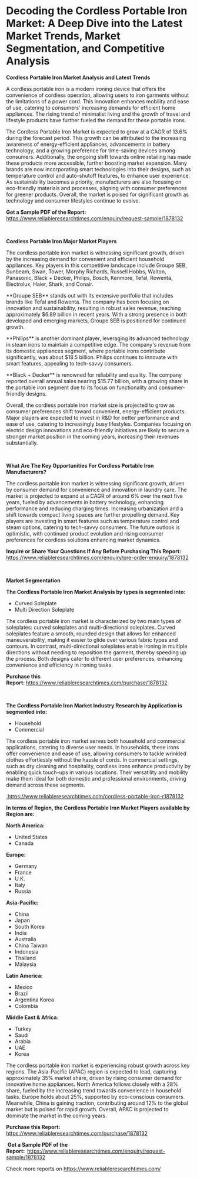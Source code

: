<p><h1>Decoding the Cordless Portable Iron Market: A Deep Dive into the Latest Market Trends, Market Segmentation, and Competitive Analysis</h1></p><p><strong>Cordless Portable Iron Market Analysis and Latest Trends</strong></p>
<p><p>A cordless portable iron is a modern ironing device that offers the convenience of cordless operation, allowing users to iron garments without the limitations of a power cord. This innovation enhances mobility and ease of use, catering to consumers' increasing demands for efficient home appliances. The rising trend of minimalist living and the growth of travel and lifestyle products have further fueled the demand for these portable irons.</p><p>The Cordless Portable Iron Market is expected to grow at a CAGR of 13.6% during the forecast period. This growth can be attributed to the increasing awareness of energy-efficient appliances, advancements in battery technology, and a growing preference for time-saving devices among consumers. Additionally, the ongoing shift towards online retailing has made these products more accessible, further boosting market expansion. Many brands are now incorporating smart technologies into their designs, such as temperature control and auto-shutoff features, to enhance user experience. As sustainability becomes a priority, manufacturers are also focusing on eco-friendly materials and processes, aligning with consumer preferences for greener products. Overall, the market is poised for significant growth as technology and consumer lifestyles continue to evolve.</p></p>
<p><strong>Get a Sample PDF of the Report:&nbsp;</strong> <a href="https://www.reliableresearchtimes.com/enquiry/request-sample/1878132?utm_campaign=3004&utm_medium=2&utm_source=Github&utm_content=ia&utm_term=05042025&utm_id=cordless-portable-iron">https://www.reliableresearchtimes.com/enquiry/request-sample/1878132</a></p>
<p>&nbsp;</p>
<p><strong>Cordless Portable Iron Major Market Players</strong></p>
<p><p>The cordless portable iron market is witnessing significant growth, driven by the increasing demand for convenient and efficient household appliances. Key players in this competitive landscape include Groupe SEB, Sunbeam, Swan, Tower, Morphy Richards, Russell Hobbs, Walton, Panasonic, Black + Decker, Philips, Bosch, Kenmore, Tefal, Rowenta, Electrolux, Haier, Shark, and Conair.</p><p>**Groupe SEB** stands out with its extensive portfolio that includes brands like Tefal and Rowenta. The company has been focusing on innovation and sustainability, resulting in robust sales revenue, reaching approximately $6.89 billion in recent years. With a strong presence in both developed and emerging markets, Groupe SEB is positioned for continued growth.</p><p>**Philips** is another dominant player, leveraging its advanced technology in steam irons to maintain a competitive edge. The company's revenue from its domestic appliances segment, where portable irons contribute significantly, was about $18.5 billion. Philips continues to innovate with smart features, appealing to tech-savvy consumers.</p><p>**Black + Decker** is renowned for reliability and quality. The company reported overall annual sales nearing $15.77 billion, with a growing share in the portable iron segment due to its focus on functionality and consumer-friendly designs.</p><p>Overall, the cordless portable iron market size is projected to grow as consumer preferences shift toward convenient, energy-efficient products. Major players are expected to invest in R&D for better performance and ease of use, catering to increasingly busy lifestyles. Companies focusing on electric design innovations and eco-friendly initiatives are likely to secure a stronger market position in the coming years, increasing their revenues substantially.</p></p>
<p>&nbsp;</p>
<p><strong>What Are The Key Opportunities For Cordless Portable Iron Manufacturers?</strong></p>
<p><p>The cordless portable iron market is witnessing significant growth, driven by consumer demand for convenience and innovation in laundry care. The market is projected to expand at a CAGR of around 6% over the next five years, fueled by advancements in battery technology, enhancing performance and reducing charging times. Increasing urbanization and a shift towards compact living spaces are further propelling demand. Key players are investing in smart features such as temperature control and steam options, catering to tech-savvy consumers. The future outlook is optimistic, with continued product evolution and rising consumer preferences for cordless solutions enhancing market dynamics.</p></p>
<p><strong>Inquire or Share Your Questions If Any Before Purchasing This Report:</strong> <a href="https://www.reliableresearchtimes.com/enquiry/pre-order-enquiry/1878132?utm_campaign=3004&utm_medium=2&utm_source=Github&utm_content=ia&utm_term=05042025&utm_id=cordless-portable-iron">https://www.reliableresearchtimes.com/enquiry/pre-order-enquiry/1878132</a></p>
<p>&nbsp;</p>
<p><strong>Market Segmentation</strong></p>
<p><strong>The Cordless Portable Iron Market Analysis by types is segmented into:</strong></p>
<p><ul><li>Curved Soleplate</li><li>Multi Direction Soleplate</li></ul></p>
<p><p>The cordless portable iron market is characterized by two main types of soleplates: curved soleplates and multi-directional soleplates. Curved soleplates feature a smooth, rounded design that allows for enhanced maneuverability, making it easier to glide over various fabric types and contours. In contrast, multi-directional soleplates enable ironing in multiple directions without needing to reposition the garment, thereby speeding up the process. Both designs cater to different user preferences, enhancing convenience and efficiency in ironing tasks.</p></p>
<p><strong>Purchase this Report:&nbsp;</strong><a href="https://www.reliableresearchtimes.com/purchase/1878132?utm_campaign=3004&utm_medium=2&utm_source=Github&utm_content=ia&utm_term=05042025&utm_id=cordless-portable-iron">https://www.reliableresearchtimes.com/purchase/1878132</a></p>
<p>&nbsp;</p>
<p><strong>The Cordless Portable Iron Market Industry Research by Application is segmented into:</strong></p>
<p><ul><li>Household</li><li>Commercial</li></ul></p>
<p><p>The cordless portable iron market serves both household and commercial applications, catering to diverse user needs. In households, these irons offer convenience and ease of use, allowing consumers to tackle wrinkled clothes effortlessly without the hassle of cords. In commercial settings, such as dry cleaning and hospitality, cordless irons enhance productivity by enabling quick touch-ups in various locations. Their versatility and mobility make them ideal for both domestic and professional environments, driving demand across these segments.</p></p>
<p><a href="https://www.reliableresearchtimes.com/cordless-portable-iron-r1878132?utm_campaign=3004&utm_medium=2&utm_source=Github&utm_content=ia&utm_term=05042025&utm_id=cordless-portable-iron">&nbsp;https://www.reliableresearchtimes.com/cordless-portable-iron-r1878132</a></p>
<p><strong>In terms of Region, the Cordless Portable Iron Market Players available by Region are:</strong></p>
<p>
    <p> <strong> North America: </strong>
        <ul>
            <li>United States</li>
            <li>Canada</li>
        </ul>
        </p> 
    <p> <strong> Europe: </strong>
        <ul>
            <li>Germany</li>
            <li>France</li>
            <li>U.K.</li>
            <li>Italy</li>
            <li>Russia</li>
        </ul>
        </p> 
    <p> <strong> Asia-Pacific: </strong>
        <ul>
            <li>China</li>
            <li>Japan</li>
            <li>South Korea</li>
            <li>India</li>
            <li>Australia</li>
            <li>China Taiwan</li>
            <li>Indonesia</li>
            <li>Thailand</li>
            <li>Malaysia</li>
        </ul>
        </p> 
    <p> <strong> Latin America: </strong>
        <ul>
            <li>Mexico</li>
            <li>Brazil</li>
            <li>Argentina Korea</li>
            <li>Colombia</li>
        </ul>
        </p> 
    <p> <strong> Middle East & Africa: </strong>
        <ul>
            <li>Turkey</li>
            <li>Saudi</li>
            <li>Arabia</li>
            <li>UAE</li>
            <li>Korea</li>
        </ul>
    </p>
    </p>
<p><p>The cordless portable iron market is experiencing robust growth across key regions. The Asia-Pacific (APAC) region is expected to lead, capturing approximately 35% market share, driven by rising consumer demand for innovative home appliances. North America follows closely with a 28% share, fueled by the increasing trend towards convenience in household tasks. Europe holds about 25%, supported by eco-conscious consumers. Meanwhile, China is gaining traction, contributing around 12% to the global market but is poised for rapid growth. Overall, APAC is projected to dominate the market in the coming years.</p></p>
<p><strong>Purchase this Report: </strong><a href="https://www.reliableresearchtimes.com/purchase/1878132?utm_campaign=3004&utm_medium=2&utm_source=Github&utm_content=ia&utm_term=05042025&utm_id=cordless-portable-iron">https://www.reliableresearchtimes.com/purchase/1878132</a></p>
<p>&nbsp;<strong>Get a Sample PDF of the Report:&nbsp;&nbsp;</strong><a href="https://www.reliableresearchtimes.com/enquiry/request-sample/1878132?utm_campaign=3004&utm_medium=2&utm_source=Github&utm_content=ia&utm_term=05042025&utm_id=cordless-portable-iron">https://www.reliableresearchtimes.com/enquiry/request-sample/1878132</a></p>
<p><strong></strong></p>
<p>Check more reports on <a href="https://www.reliableresearchtimes.com/?utm_campaign=3004&utm_medium=2&utm_source=Github&utm_content=ia&utm_term=05042025&utm_id=cordless-portable-iron">https://www.reliableresearchtimes.com/</a></p>